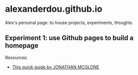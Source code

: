 # alexanderdou.github.io
Alex's personal page: to house projects, experiments, thoughts

## Experiment 1: use Github pages to build a homepage
Resources:
* [This quick guide by JONATHAN MCGLONE](http://jmcglone.com/guides/github-pages/)

